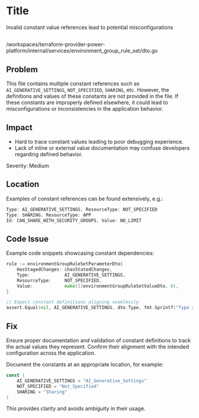 # Title

Invalid constant value references lead to potential misconfigurations

##

/workspaces/terraform-provider-power-platform/internal/services/environment_group_rule_set/dto.go

## Problem

This file contains multiple constant references such as `AI_GENERATIVE_SETTINGS`, `NOT_SPECIFIED`, `SHARING`, etc. However, the definitions and values of these constants are not provided in the file. If these constants are improperly defined elsewhere, it could lead to misconfigurations or inconsistencies in the application behavior.

## Impact

- Hard to trace constant values leading to poor debugging experience.
- Lack of inline or external value documentation may confuse developers regarding defined behavior.

Severity: Medium

## Location

Examples of constant references can be found extensively, e.g.:

```go
Type: AI_GENERATIVE_SETTINGS, ResourceType: NOT_SPECIFIED
Type: SHARING, ResourceType: APP
Id: CAN_SHARE_WITH_SECURITY_GROUPS, Value: NO_LIMIT
```

## Code Issue

Example code snippets showcasing constant dependencies:

```go
rule := environmentGroupRuleSetParameterDto{
	HasStagedChanges: &hasStatedChanges,
	Type:             AI_GENERATIVE_SETTINGS,
	ResourceType:     NOT_SPECIFIED,
	Value:            make([]environmentGroupRuleSetValueDto, 0),
}

// Expect constant definitions aligning seamlessly
assert.Equal(nil, AI_GENERATIVE_SETTINGS, dto.Type, fmt.Sprintf("Type should be %s", AI_GENERATIVE_SETTINGS))
```

## Fix

Ensure proper documentation and validation of constant definitions to track the actual values they represent. Confirm their alignment with the intended configuration across the application.

Document the constants at an appropriate location, for example:

```go
const (
	AI_GENERATIVE_SETTINGS = "AI_Generative_Settings"
	NOT_SPECIFIED = "Not_Specified"
	SHARING = "Sharing"
)
```

This provides clarity and avoids ambiguity in their usage.